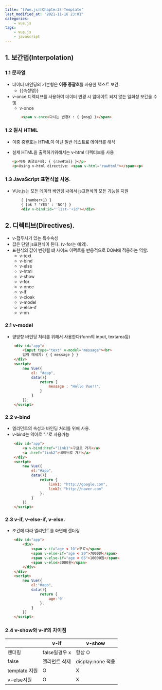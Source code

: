```yaml
---
title: "[Vue.js][Chapter3] Template"
last_modified_at: "2021-11-18 23:01"
categories:
    - vue.js
tags:
    - vue.js
    - javascript
---
```

## 1. 보간법(Interpolation)
### 1.1 문자열
* 데이터 바인딩의 기본형은 <strong>이중 중괄호</strong>를 사용한 택스트 보간.
    * \{\{속성명\}\}
* v-once 디렉티브를 사용하여 데이터 변경 시 업데이트 되지 않는 일회성 보간을 수행
    * v-once
    ```html
        <span v-once>다시는 변경X : { {msg} }</span>
    ```

### 1.2 원시 HTML
* 이중 중괄호는 HTML이 아닌 일반 테스트로 데이터를 해석
* 실제 HTML을 출력하기위해서는 v-html 디렉티브를 사용

    ```html
    <p>이중 중괄호사용: { {rawHtml} }</p>
    <p>Using v-html directive: <span v-html="rawHtml"></span><p>
    ```

### 1.3 JavaScript 표현식을 사용.
* VUe.js는 모든 데이터 바인딩 내에서 js표현식의 모든 기능을 지원
    ```html
        { {number+1} }
        { {ok ? 'YES' : 'NO'} }
        <div v-bind:id="'list-'+id"></div>
    ```

## 2. 디렉티브(Directives).
* v-접두사가 있는 특수속성
* 값은 단일 js표현식이 된다. (v-for는 예외).
* 표현식의 값이 변경될 떄 사이드 이펙트를 반응적으로 DOM에 적용하는 역할.
    * v-text  
    * v-bind 
    * v-else
    * v-html
    * v-show
    * v-for
    * v-once
    * v-if
    * v-cloak
    * v-model
    * v-else-if
    * v-on

### 2.1 v-model
* 양방향 바인딩 처리를 위해서 사용한다(form의 input, textarea등)

```html
    <div id="app">
        <input type="text" v-model="message"><br>
        입력 메세지: { { message } }
    </div>
    <script>
        new Vue({
            el: "#app",
            data(){
                return {
                    message : "Hello Vue!!",
                }
            }
        });
    </script>
```

### 2.2 v-bind

* 엘리먼트의 속성과 바인딩 처리를 위해 사용.
* v-bind는 약어로 ":"로 사용가능
```html
    <div id="app">
        <a v-bind:href="link1">구글로 가기</a>
        <a :href="link2">네이버로 가기</a>
    </div>
    <script>
        new Vue({
            el:"#app",
            data(){
                return {
                    link1: "http://google.com",
                    link2: "http://naver.com"
                };
            }
        })
    </script>
```

### 2.3 v-if, v-else-if, v-else.
* 조건에 따라 엘리먼트를 화면에 렌더링
```html
    <div id="app">
        <div>
            <span v-if="age < 10">무료</span>
            <span v-else-if="age < 20">7000원</span>
            <span v-else-if="age < 65">10000원</span>
            <span v-else>3000원</span>
        </div>
    </div>
    <script>
        new Vue({
            el:"#app",
            data(){
                return {
                    age:'0'
                };
            }
        })
    </script>
```

### 2.4 v-show와 v-if의 차이점

| |v-if|v-show
|--|--|--
|렌더링|false일경우 x|항상 O
|false|엘리먼트 삭제|display:none 적용
|template 지원| O | X 
|v-else지원| O | X

### 